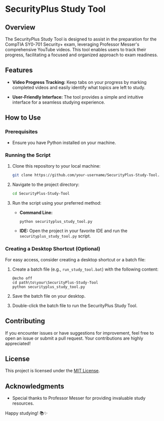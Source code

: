 # SecurityPlus Study Tool

## Overview

The SecurityPlus Study Tool is designed to assist in the preparation for the CompTIA SY0-701 Security+ exam, leveraging Professor Messer's comprehensive YouTube videos. This tool enables users to track their progress, facilitating a focused and organized approach to exam readiness.

## Features

- **Video Progress Tracking:** Keep tabs on your progress by marking completed videos and easily identify what topics are left to study.

- **User-Friendly Interface:** The tool provides a simple and intuitive interface for a seamless studying experience.

## How to Use

### Prerequisites

- Ensure you have Python installed on your machine.

### Running the Script

1. Clone this repository to your local machine:

   ```bash
   git clone https://github.com/your-username/SecurityPlus-Study-Tool.git
   ```

2. Navigate to the project directory:

   ```bash
   cd SecurityPlus-Study-Tool
   ```

3. Run the script using your preferred method:

   - **Command Line:**
     ```bash
     python securityplus_study_tool.py
     ```

   - **IDE:**
     Open the project in your favorite IDE and run the `securityplus_study_tool.py` script.

### Creating a Desktop Shortcut (Optional)

For easy access, consider creating a desktop shortcut or a batch file:

1. Create a batch file (e.g., `run_study_tool.bat`) with the following content:

   ```batch
   @echo off
   cd path\to\your\SecurityPlus-Study-Tool
   python securityplus_study_tool.py
   ```

2. Save the batch file on your desktop.

3. Double-click the batch file to run the SecurityPlus Study Tool.

## Contributing

If you encounter issues or have suggestions for improvement, feel free to open an issue or submit a pull request. Your contributions are highly appreciated!

## License

This project is licensed under the [MIT License](LICENSE.md).

## Acknowledgments

- Special thanks to Professor Messer for providing invaluable study resources.

Happy studying! 📚✨
```
